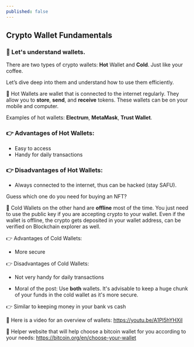 ```yaml
---
published: false
---
```

## Crypto Wallet Fundamentals

### 🤯 Let's understand wallets.

There are two types of crypto wallets: __Hot__ Wallet and __Cold__. Just like your coffee.

Let’s dive deep into them and understand how to use them efficiently.

📌 Hot Wallets are wallet that is connected to the internet regularly. They allow you to __store__, __send__, and __receive__ tokens. These wallets can be on your mobile and computer.

Examples of hot wallets: __Electrum__, __MetaMask__, __Trust Wallet__.

### 👉 Advantages of Hot Wallets: 
- Easy to access
- Handy for daily transactions 

### 👉 Disadvantages of Hot Wallets: 
- Always connected to the internet, thus can be hacked (stay SAFU).

Guess which one do you need for buying an NFT?

📌 Cold Wallets on the other hand are __offline__ most of the time. You just need to use the public key if you are accepting crypto to your wallet. Even if the wallet is offline, the crypto gets deposited in your wallet address, can be verified on Blockchain explorer as well.

👉 Advantages of Cold Wallets: 
- More secure 

👉 Disadvantages of Cold Wallets: 
 - Not very handy for daily transactions

- Moral of the post: Use __both__ wallets. It's advisable to keep a huge chunk of your funds in the cold wallet as it's more secure.

👉 Similar to keeping money in your bank vs cash

📌 Here is a video for an overview of wallets: https://youtu.be/A1Pl5hYHXiI

📌 Helper website that will help choose a bitcoin wallet for you according to your needs: 
https://bitcoin.org/en/choose-your-wallet